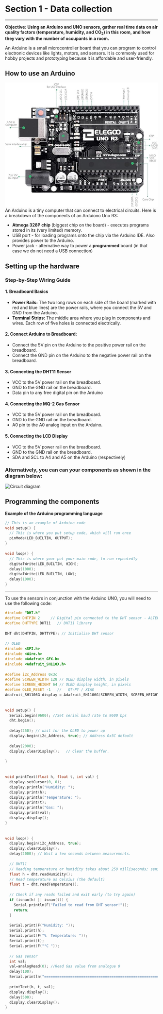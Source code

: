 # Section 1 - Data collection

---

**Objective: Using an Arduino and UNO sensors, gather real time data on air quality factors (temperature, humidity, and CO<sub>2</sub>) in this room, and how they vary with the number of occupants in a room.**

An Arduino is a small microcontroller board that you can program to control electronic devices like lights, motors, and sensors.
It is commonly used for hobby projects and prototyping because it is affordable and user-friendly.

## How to use an Arduino
![alt text](image.png)
An Arduino is a tiny computer that can connect to electrical circuits. Here is a breakdown of the components of an Arduiono Uno R3:
- **Atmega 328P chip** (biggest chip on the board) - executes programs stored in its (very limited) memory.
- USB port - for loading programs onto the chip via the Arduino IDE. Also provides power to the Arduino. 
- Power jack - alternative way to power a **programmed** board (in that case we do not need a USB connection)

## Setting up the hardware

### Step-by-Step Wiring Guide

#### 1. Breadboard Basics
- **Power Rails:** The two long rows on each side of the board (marked with red and blue lines) are the power rails, where you connect the 5V and GND from the Arduino.
- **Terminal Strips:** The middle area where you plug in components and wires. Each row of five holes is connected electrically.

#### 2. Connect Arduino to Breadboard:
   - Connect the 5V pin on the Arduino to the positive power rail on the breadboard.
   - Connect the GND pin on the Arduino to the negative power rail on the breadboard.

#### 3. Connecting the DHT11 Sensor
   - VCC to the 5V power rail on the breadboard.
   - GND to the GND rail on the breadboard.
   - Data pin to any free digital pin on the Arduino

#### 4. Connecting the MQ-2 Gas Sensor
   - VCC to the 5V power rail on the breadboard.
   - GND to the GND rail on the breadboard.
   - A0 pin to the A0 analog input on the Arduino.

#### 5. Connecting the LCD Display
   - VCC to the 5V power rail on the breadboard.
   - GND to the GND rail on the breadboard.
   - SDA and SCL to A4 and A5 on the Arduino (respectively)

### Alternatively, you can can your components as shown in the diagram below:
![Circuit diagram](https://github.com/ZahinMai/HVAC-Occupancy-Detection/assets/87860518/2b128c4a-ce30-45fe-bb4e-883db9948f05)

## Programming the components

**Example of the Arduino programming language**
``` C++
// This is an example of Arduino code
void setup() {
  // This is where you put setup code, which will run once
  pinMode(LED_BUILTIN, OUTPUT);
}

void loop() {
  // This is where your put your main code, to run repeatedly
  digitalWrite(LED_BUILTIN, HIGH);
  delay(1000);
  digitalWrite(LED_BUILTIN, LOW);
  delay(1000);
}
```
---

To use the sensors in conjunction with the Arduino UNO, you will need to use the following code:
``` C++
#include "DHT.h"
#define DHTPIN 2     // Digital pin connected to the DHT sensor - ALTER THIS AS REQUIRED
#define DHTTYPE DHT11   // DHT11 library

DHT dht(DHTPIN, DHTTYPE); // Initialise DHT sensor

// OLED
#include <SPI.h>
#include <Wire.h>
#include <Adafruit_GFX.h>
#include <Adafruit_SH110X.h>

#define i2c_Address 0x3c
#define SCREEN_WIDTH 128 // OLED display width, in pixels
#define SCREEN_HEIGHT 64 // OLED display height, in pixels
#define OLED_RESET -1   //   QT-PY / XIAO
Adafruit_SH1106G display = Adafruit_SH1106G(SCREEN_WIDTH, SCREEN_HEIGHT, &Wire, OLED_RESET);


void setup() {
  Serial.begin(9600); //Set serial baud rate to 9600 bps
  dht.begin();

  delay(250); // wait for the OLED to power up
  display.begin(i2c_Address, true); // Address 0x3C default

  delay(2000);
  display.clearDisplay();   // Clear the buffer.

}


void printText(float h, float t, int val) {
  display.setCursor(0, 0);
  display.println("Humidity: ");
  display.print(h);
  display.println("Temperature: ");
  display.print(t);
  display.println("Gas: ");
  display.print(val);
  display.display();
}


void loop() {
  display.begin(i2c_Address, true);
  display.clearDisplay();
  delay(2000); // Wait a few seconds between measurements.

  // DHT11
  // Reading temperature or humidity takes about 250 milliseconds; sensor readings may take up to 2 seconds to be read
  float h = dht.readHumidity();
  // Read temperature as Celsius (the default)
  float t = dht.readTemperature();

  // Check if any reads failed and exit early (to try again)
  if (isnan(h) || isnan(t)) {
    Serial.println(F("Failed to read from DHT sensor!"));
    return;
  }

  Serial.print(F("Humidity: "));
  Serial.print(h);
  Serial.print(F("%  Temperature: "));
  Serial.print(t);
  Serial.print(F("°C "));

  // Gas sensor
  int val;
  val=analogRead(0); //Read Gas value from analogue 0
  delay(100);
  Serial.println("===========================================================");

  printText(h, t, val);
  display.display();
  delay(500);
  display.clearDisplay();
}
```

